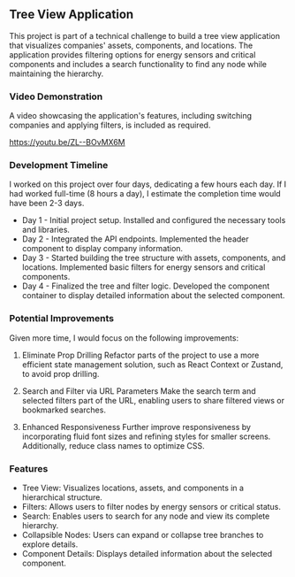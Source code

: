 ## Tree View Application

This project is part of a technical challenge to build a tree view application that visualizes companies' assets, components, and locations. The application provides filtering options for energy sensors and critical components and includes a search functionality to find any node while maintaining the hierarchy.

### Video Demonstration

A video showcasing the application's features, including switching companies and applying filters, is included as required.

https://youtu.be/ZL--BOvMX6M

### Development Timeline

I worked on this project over four days, dedicating a few hours each day. If I had worked full-time (8 hours a day), I estimate the completion time would have been 2-3 days.

- Day 1 -
  Initial project setup.
  Installed and configured the necessary tools and libraries.
- Day 2 -
  Integrated the API endpoints.
  Implemented the header component to display company information.
- Day 3 -
  Started building the tree structure with assets, components, and locations.
  Implemented basic filters for energy sensors and critical components.
- Day 4 -
  Finalized the tree and filter logic.
  Developed the component container to display detailed information about the selected component.

### Potential Improvements

Given more time, I would focus on the following improvements:

1. Eliminate Prop Drilling
   Refactor parts of the project to use a more efficient state management solution, such as React Context or Zustand, to avoid prop drilling.

2. Search and Filter via URL Parameters
   Make the search term and selected filters part of the URL, enabling users to share filtered views or bookmarked searches.

3. Enhanced Responsiveness
   Further improve responsiveness by incorporating fluid font sizes and refining styles for smaller screens. Additionally, reduce class names to optimize CSS.

### Features

- Tree View: Visualizes locations, assets, and components in a hierarchical structure.
- Filters: Allows users to filter nodes by energy sensors or critical status.
- Search: Enables users to search for any node and view its complete hierarchy.
- Collapsible Nodes: Users can expand or collapse tree branches to explore details.
- Component Details: Displays detailed information about the selected component.
